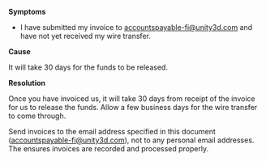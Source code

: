 

**Symptoms**


- I have submitted my invoice to [accountspayable-fi@unity3d.com](mailto:accountspayable-fi@unity3d.com) and have not yet received my wire transfer.



**Cause**



It will take 30 days for the funds to be released.



**Resolution**



Once you have invoiced us, it will take 30 days from receipt of the invoice for us to release the funds. Allow a few business days for the wire transfer to come through.



Send invoices to the email address specified in this document ([accountspayable-fi@unity3d.com](mailto:accountspayable-fi@unity3d.com)), not to any personal email addresses. The ensures invoices are recorded and processed properly.

